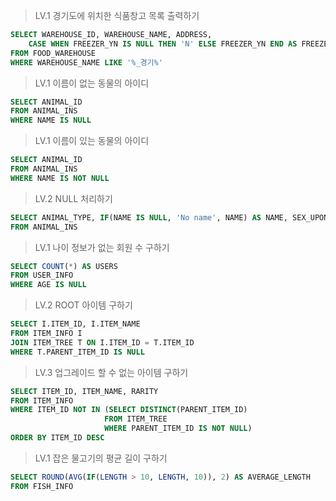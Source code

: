 > LV.1 경기도에 위치한 식품창고 목록 출력하기

```sql
SELECT WAREHOUSE_ID, WAREHOUSE_NAME, ADDRESS,
    CASE WHEN FREEZER_YN IS NULL THEN 'N' ELSE FREEZER_YN END AS FREEZER_YN
FROM FOOD_WAREHOUSE
WHERE WAREHOUSE_NAME LIKE '%_경기%'
```

> LV.1 이름이 없는 동물의 아이디 

```sql
SELECT ANIMAL_ID
FROM ANIMAL_INS
WHERE NAME IS NULL
```

> LV.1 이름이 있는 동물의 아이디 

```sql
SELECT ANIMAL_ID
FROM ANIMAL_INS
WHERE NAME IS NOT NULL
```

> LV.2 NULL 처리하기

```sql
SELECT ANIMAL_TYPE, IF(NAME IS NULL, 'No name', NAME) AS NAME, SEX_UPON_INTAKE
FROM ANIMAL_INS
```

> LV.1 나이 정보가 없는 회원 수 구하기 

```sql
SELECT COUNT(*) AS USERS
FROM USER_INFO
WHERE AGE IS NULL 
```

> LV.2 ROOT 아이템 구하기 

```sql
SELECT I.ITEM_ID, I.ITEM_NAME
FROM ITEM_INFO I
JOIN ITEM_TREE T ON I.ITEM_ID = T.ITEM_ID
WHERE T.PARENT_ITEM_ID IS NULL
```

> LV.3 업그레이드 할 수 없는 아이템 구하기

```sql
SELECT ITEM_ID, ITEM_NAME, RARITY
FROM ITEM_INFO
WHERE ITEM_ID NOT IN (SELECT DISTINCT(PARENT_ITEM_ID)
                     FROM ITEM_TREE
                     WHERE PARENT_ITEM_ID IS NOT NULL)
ORDER BY ITEM_ID DESC
```

> LV.1 잡은 물고기의 평균 길이 구하기 

```sql
SELECT ROUND(AVG(IF(LENGTH > 10, LENGTH, 10)), 2) AS AVERAGE_LENGTH
FROM FISH_INFO
```
